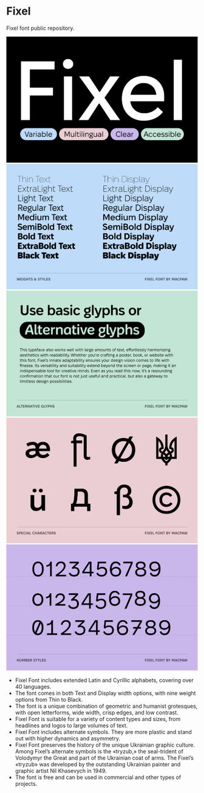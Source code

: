 # Fixel
Fixel font public repository.

<img src="documentation/image_1.png">
<img src="documentation/image_2.png">
<img src="documentation/image_3.png">
<img src="documentation/image_4.png">
<img src="documentation/image_5.png">

* Fixel Font includes extended Latin and Cyrillic alphabets, covering over 40 languages. 
* The font comes in both Text and Display width options, with nine weight options from Thin to Black. 
* The font is a unique combination of geometric and humanist grotesques, with open letterforms, wide width, crisp edges, and low contrast.
* Fixel Font is suitable for a variety of content types and sizes, from headlines and logos to large volumes of text.
* Fixel Font includes alternate symbols. They are more plastic and stand out with higher dynamics and asymmetry.
* Fixel Font preserves the history of the unique Ukrainian graphic culture. Among Fixel’s alternate symbols is the «tryzub,» the seal-trident of Volodymyr the Great and part of the Ukrainian coat of arms. The Fixel’s «tryzub» was developed by the outstanding Ukrainian painter and graphic artist Nil Khasevych in 1949. 
* The font is free and can be used in commercial and other types of projects.

